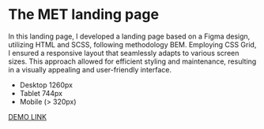 # The MET landing page

In this landing page, I developed a landing page based on a Figma design,
utilizing HTML and SCSS, following methodology BEM. Employing CSS Grid, I ensured a responsive layout that seamlessly adapts to various screen sizes.
This approach allowed for efficient styling and maintenance, resulting in a visually appealing and user-friendly interface.

- Desktop 1260px
- Tablet 744px
- Mobile (> 320px)

[DEMO LINK](https://donovanoff.github.io/layout_TheMet/)
